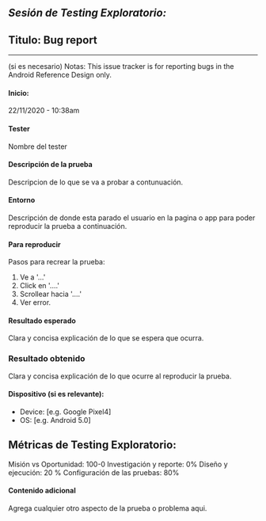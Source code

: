 *Sesión de Testing Exploratorio:*
---
## Titulo: Bug report
---

(si es necesario) Notas: This issue tracker is for reporting bugs in the Android Reference Design only. 

#### Inicio: 
22/11/2020 - 10:38am 

####  Tester 
Nombre del tester

#### Descripción de la prueba
Descripcion de lo que se va a probar a contunuación.

#### Entorno
Descripción de donde esta parado el usuario en la pagina o app para poder reproducir la prueba a continuación. 

#### Para reproducir
Pasos para recrear la prueba:
1. Ve a '...'
2. Click en '....'
3. Scrollear hacia '....'
4. Ver error.

#### Resultado esperado
Clara y concisa explicación de lo que se espera que ocurra.

### Resultado obtenido
Clara y concisa explicación de lo que ocurre al reproducir la prueba.


#### Dispositivo (si es relevante):
 - Device: [e.g. Google Pixel4]
 - OS: [e.g. Android 5.0]

## Métricas de Testing Exploratorio:
Misión vs Oportunidad: 100-0
Investigación y reporte: 0%
Diseño y ejecución: 20 %
Configuración de las pruebas: 80%

#### Contenido adicional
Agrega cualquier otro aspecto de la prueba o problema aqui.
